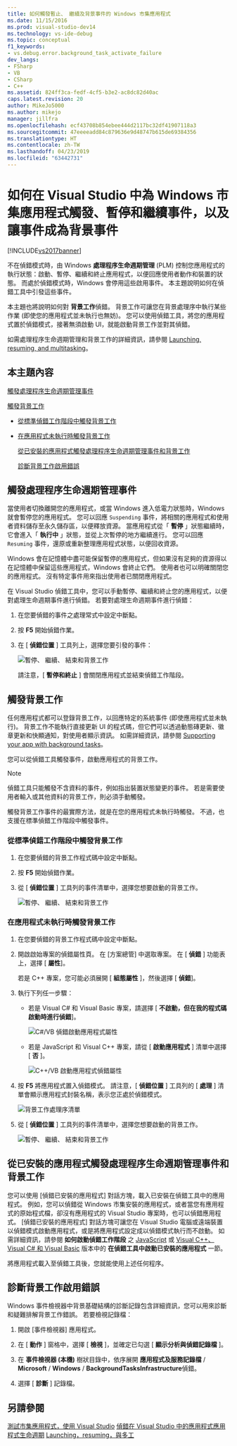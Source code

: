 ```yaml
---
title: 如何觸發暫止、 繼續及背景事件的 Windows 市集應用程式
ms.date: 11/15/2016
ms.prod: visual-studio-dev14
ms.technology: vs-ide-debug
ms.topic: conceptual
f1_keywords:
- vs.debug.error.background_task_activate_failure
dev_langs:
- FSharp
- VB
- CSharp
- C++
ms.assetid: 824ff3ca-fedf-4cf5-b3e2-ac8dc82d40ac
caps.latest.revision: 20
author: MikeJo5000
ms.author: mikejo
manager: jillfra
ms.openlocfilehash: ecf43708b854ebee444d2117bc32df41907118a3
ms.sourcegitcommit: 47eeeeadd84c879636e9d48747b615de69384356
ms.translationtype: HT
ms.contentlocale: zh-TW
ms.lasthandoff: 04/23/2019
ms.locfileid: "63442731"
---
```

# <a name="how-to-trigger-suspend-resume-and-background-events-for-windows-store-apps-in-visual-studio"></a>如何在 Visual Studio 中為 Windows 市集應用程式觸發、暫停和繼續事件，以及讓事件成為背景事件
[!INCLUDE[vs2017banner](../includes/vs2017banner.md)]

不在偵錯模式時，由 Windows **處理程序生命週期管理** (PLM) 控制您應用程式的執行狀態：啟動、暫停、繼續和終止應用程式，以便回應使用者動作和裝置的狀態。 而處於偵錯模式時，Windows 會停用這些啟用事件。 本主題說明如何在偵錯工具中引發這些事件。

 本主題也將說明如何對 **背景工作**偵錯。 背景工作可讓您在背景處理序中執行某些作業 (即使您的應用程式並未執行也無妨)。 您可以使用偵錯工具，將您的應用程式置於偵錯模式，接著無須啟動 UI，就能啟動背景工作並對其偵錯。

 如需處理程序生命週期管理和背景工作的詳細資訊，請參閱 [Launching, resuming, and multitasking](http://msdn.microsoft.com/04307b1b-05af-46a6-b639-3f35e297f71b)。

## <a name="BKMK_In_this_topic"></a>本主題內容
 [觸發處理程序生命週期管理事件](#BKMK_Trigger_Process_Lifecycle_Management_events)

 [觸發背景工作](#BKMK_Trigger_background_tasks)

- [從標準偵錯工作階段中觸發背景工作](#BKMK_Trigger_a_background_task_event_from_a_standard_debug_session)

- [在應用程式未執行時觸發背景工作](#BKMK_Trigger_a_background_task_when_the_app_is_not_running)

  [從已安裝的應用程式觸發處理程序生命週期管理事件和背景工作](#BKMK_Trigger_Process_Lifetime_Management_events_and_background_tasks_from_an_installed_app)

  [診斷背景工作啟用錯誤](#BKMK_Diagnosing_background_task_activation_errors)

## <a name="BKMK_Trigger_Process_Lifecycle_Management_events"></a> 觸發處理程序生命週期管理事件
 當使用者切換離開您的應用程式，或當 Windows 進入低電力狀態時，Windows 就會暫停您的應用程式。 您可以回應 `Suspending` 事件，將相關的應用程式和使用者資料儲存至永久儲存區，以便釋放資源。 當應用程式從「 **暫停** 」狀態繼續時，它會進入「 **執行中** 」狀態，並從上次暫停的地方繼續進行。 您可以回應 `Resuming` 事件，還原或重新整理應用程式狀態，以便回收資源。

 Windows 會在記憶體中盡可能保留暫停的應用程式，但如果沒有足夠的資源得以在記憶體中保留這些應用程式，Windows 會終止它們。 使用者也可以明確關閉您的應用程式。 沒有特定事件用來指出使用者已關閉應用程式。

 在 Visual Studio 偵錯工具中，您可以手動暫停、繼續和終止您的應用程式，以便對處理生命週期事件進行偵錯。 若要對處理生命週期事件進行偵錯：

1. 在您要偵錯的事件之處理常式中設定中斷點。

2. 按 **F5** 開始偵錯作業。

3. 在 [ **偵錯位置** ] 工具列上，選擇您要引發的事件：

     ![暫停、 繼續、 結束和背景工作](../debugger/media/dbg-suspendresumebackground.png "DBG_SuspendResumeBackground")

     請注意，[ **暫停和終止** ] 會關閉應用程式並結束偵錯工作階段。

## <a name="BKMK_Trigger_background_tasks"></a> 觸發背景工作
 任何應用程式都可以登錄背景工作，以回應特定的系統事件 (即使應用程式並未執行)。 背景工作不能執行直接更新 UI 的程式碼，但它們可以透過動態磚更新、徽章更新和快顯通知，對使用者顯示資訊。 如需詳細資訊，請參閱 [Supporting your app with background tasks](http://msdn.microsoft.com/4c7bb148-eb1f-4640-865e-41f627a46e8e)。

 您可以從偵錯工具觸發事件，啟動應用程式的背景工作。

> [!NOTE]
> 偵錯工具只能觸發不含資料的事件，例如指出裝置狀態變更的事件。 若是需要使用者輸入或其他資料的背景工作，則必須手動觸發。

 觸發背景工作事件的最實際方法，就是在您的應用程式未執行時觸發。 不過，也支援在標準偵錯工作階段中觸發事件。

### <a name="BKMK_Trigger_a_background_task_event_from_a_standard_debug_session"></a> 從標準偵錯工作階段中觸發背景工作

1. 在您要偵錯的背景工作程式碼中設定中斷點。

2. 按 **F5** 開始偵錯作業。

3. 從 [ **偵錯位置** ] 工具列的事件清單中，選擇您想要啟動的背景工作。

     ![暫停、 繼續、 結束和背景工作](../debugger/media/dbg-suspendresumebackground.png "DBG_SuspendResumeBackground")

### <a name="BKMK_Trigger_a_background_task_when_the_app_is_not_running"></a> 在應用程式未執行時觸發背景工作

1. 在您要偵錯的背景工作程式碼中設定中斷點。

2. 開啟啟始專案的偵錯屬性頁。 在 [方案總管] 中選取專案。 在 [ **偵錯** ] 功能表上，選擇 [ **屬性**]。

     若是 C++ 專案，您可能必須展開 [ **組態屬性** ]，然後選擇 [ **偵錯**]。

3. 執行下列任一步驟：

    - 若是 Visual C# 和 Visual Basic 專案，請選擇 [ **不啟動，但在我的程式碼啟動時進行偵錯**]。

         ![C&#35;&#47;VB 偵錯啟動應用程式屬性](../debugger/media/dbg-csvb-dontlaunchapp.png "DBG_CsVb_DontLaunchApp")

    - 若是 JavaScript 和 Visual C++ 專案，請從 [ **啟動應用程式** ] 清單中選擇 [ **否** ]。

         ![C&#43;&#43;&#47;VB 啟動應用程式偵錯屬性](../debugger/media/dbg-cppjs-dontlaunchapp.png "DBG_CppJs_DontLaunchApp")

4. 按 **F5** 將應用程式置入偵錯模式。 請注意，[ **偵錯位置** ] 工具列的 [ **處理** ] 清單會顯示應用程式封裝名稱，表示您正處於偵錯模式。

     ![背景工作處理序清單](../debugger/media/dbg-backgroundtask-processlist.png "DBG_BackgroundTask_ProcessList")

5. 從 [ **偵錯位置** ] 工具列的事件清單中，選擇您想要啟動的背景工作。

     ![暫停、 繼續、 結束和背景工作](../debugger/media/dbg-suspendresumebackground.png "DBG_SuspendResumeBackground")

## <a name="BKMK_Trigger_Process_Lifetime_Management_events_and_background_tasks_from_an_installed_app"></a> 從已安裝的應用程式觸發處理程序生命週期管理事件和背景工作
 您可以使用 [偵錯已安裝的應用程式] 對話方塊，載入已安裝在偵錯工具中的應用程式。 例如，您可以偵錯從 Windows 市集安裝的應用程式，或者當您有應用程式的原始程式檔，卻沒有應用程式的 Visual Studio 專案時，也可以偵錯應用程式。 [偵錯已安裝的應用程式] 對話方塊可讓您在 Visual Studio 電腦或遠端裝置以偵錯模式啟動應用程式，或是將應用程式設定成以偵錯模式執行而不啟動。 如需詳細資訊，請參閱 **如何啟動偵錯工作階段** 之 [JavaScript](../debugger/start-a-debugging-session-for-store-apps-in-visual-studio-javascript.md#BKMK_Start_an_installed_app_in_the_debugger) 或 [Visual C++、Visual C# 和 Visual Basic](../debugger/start-a-debugging-session-for-a-store-app-in-visual-studio-vb-csharp-cpp-and-xaml.md#BKMK_Start_an_installed_app_in_the_debugger) 版本中的 **在偵錯工具中啟動已安裝的應用程式** 一節。

 將應用程式載入至偵錯工具後，您就能使用上述任何程序。

## <a name="BKMK_Diagnosing_background_task_activation_errors"></a> 診斷背景工作啟用錯誤
 Windows 事件檢視器中背景基礎結構的診斷記錄包含詳細資訊，您可以用來診斷和疑難排解背景工作錯誤。 若要檢視記錄檔：

1. 開啟 [事件檢視器] 應用程式。

2. 在 [ **動作** ] 窗格中，選擇 [ **檢視** ]，並確定已勾選 [ **顯示分析與偵錯記錄檔** ]。

3. 在  **事件檢視器 (本機)**  樹狀目錄中，依序展開  **應用程式及服務記錄檔** / **Microsoft** / **Windows** / **BackgroundTasksInfrastructure**偵錯。

4. 選擇 [ **診斷** ] 記錄檔。

## <a name="see-also"></a>另請參閱
 [測試市集應用程式，使用 Visual Studio](../test/testing-store-apps-with-visual-studio.md) [偵錯在 Visual Studio 中的應用程式](../debugger/debug-store-apps-in-visual-studio.md)[應用程式生命週期](http://msdn.microsoft.com/53cdc987-c547-49d1-a5a4-fd3f96b2259d) [Launching，resuming，與多工](http://msdn.microsoft.com/04307b1b-05af-46a6-b639-3f35e297f71b)
